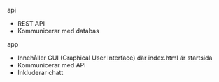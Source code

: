api
- REST API
- Kommunicerar med databas

app
- Innehåller GUI (Graphical User Interface) där index.html är startsida
- Kommunicerar med API
- Inkluderar chatt